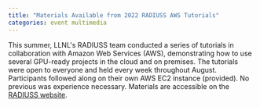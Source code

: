 ```yaml
---
title: "Materials Available from 2022 RADIUSS AWS Tutorials"
categories: event multimedia
---
```


This summer, LLNL's RADIUSS team conducted a series of tutorials in collaboration with Amazon Web Services (AWS), demonstrating how to use several GPU-ready projects in the cloud and on premises. The tutorials were open to everyone and held every week throughout August. Participants followed along on their own AWS EC2 instance (provided). No previous was experience necessary. Materials are accessible on the [RADIUSS website](https://software.llnl.gov/radiuss/event/2022/07/07/radiuss-on-aws/).
